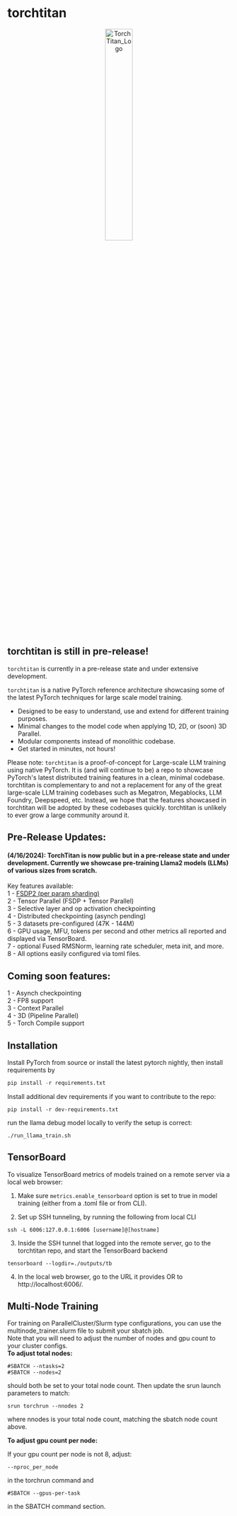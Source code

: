 # torchtitan
<p align="center">
  <picture>
    <source media="(prefers-color-scheme: light)" srcset="https://github.com/pytorch/torchtitan/blob/bcac1570a7cc47554f934d057e0f9aea9ae6fd08/assets/images/TorchTitan_logo_main.jpg">
    <img alt="TorchTitan_Logo" width=35%>
  </picture>
</p>

## torchtitan is still in pre-release!
`torchtitan` is currently in a pre-release state and under extensive development.

`torchtitan` is a native PyTorch reference architecture showcasing some of the latest PyTorch techniques for large scale model training.
* Designed to be easy to understand, use and extend for different training purposes.
* Minimal changes to the model code when applying 1D, 2D, or (soon) 3D Parallel.
* Modular components instead of monolithic codebase.
* Get started in minutes, not hours!

Please note: `torchtitan` is a proof-of-concept for Large-scale LLM training using native PyTorch. It is (and will continue to be) a repo to showcase PyTorch's latest distributed training features in a clean, minimal codebase. torchtitan is complementary to and not a replacement for any of the great large-scale LLM training codebases such as Megatron, Megablocks, LLM Foundry, Deepspeed, etc. Instead, we hope that the features showcased in torchtitan will be adopted by these codebases quickly. torchtitan is unlikely to ever grow a large community around it.

## Pre-Release Updates:
#### (4/16/2024): TorchTitan is now public but in a pre-release state and under development.  Currently we showcase pre-training Llama2 models (LLMs) of various sizes from scratch.

Key features available:</br>
1 - [FSDP2 (per param sharding)](https://github.com/pytorch/torchtitan/blob/main/docs/fsdp.md) </br>
2 - Tensor Parallel (FSDP + Tensor Parallel)</br>
3 - Selective layer and op activation checkpointing </br>
4 - Distributed checkpointing (asynch pending) </br>
5 - 3 datasets pre-configured (47K - 144M)</br>
6 - GPU usage, MFU, tokens per second and other metrics all reported and displayed via TensorBoard.</br>
7 - optional Fused RMSNorm, learning rate scheduler, meta init, and more.</br>
8 - All options easily configured via toml files.</br>


## Coming soon features:
1 - Asynch checkpointing </br>
2 - FP8 support </br>
3 - Context Parallel </br>
4 - 3D (Pipeline Parallel) </br>
5 - Torch Compile support </br>


## Installation

Install PyTorch from source or install the latest pytorch nightly, then install requirements by

```python
pip install -r requirements.txt
```

Install additional dev requirements if you want to contribute to the repo:
```
pip install -r dev-requirements.txt
```

run the llama debug model locally to verify the setup is correct:

```
./run_llama_train.sh
```

## TensorBoard

To visualize TensorBoard metrics of models trained on a remote server via a local web browser:

1. Make sure `metrics.enable_tensorboard` option is set to true in model training (either from a .toml file or from CLI).

2. Set up SSH tunneling, by running the following from local CLI
```
ssh -L 6006:127.0.0.1:6006 [username]@[hostname]
```

3. Inside the SSH tunnel that logged into the remote server, go to the torchtitan repo, and start the TensorBoard backend
```
tensorboard --logdir=./outputs/tb
```

4. In the local web browser, go to the URL it provides OR to http://localhost:6006/.

## Multi-Node Training
For training on ParallelCluster/Slurm type configurations, you can use the multinode_trainer.slurm file to submit your sbatch job.</br>
Note that you will need to adjust the number of nodes and gpu count to your cluster configs.</br>
<b>To adjust total nodes:</b>
```
#SBATCH --ntasks=2
#SBATCH --nodes=2
```
should both be set to your total node count.
Then update the srun launch parameters to match:
```
srun torchrun --nnodes 2
```
where nnodes is your total node count, matching the sbatch node count above.

<b>To adjust gpu count per node:</b>

If your gpu count per node is not 8, adjust:

```--nproc_per_node```

 in the torchrun command and

```#SBATCH --gpus-per-task```

in the SBATCH command section.
